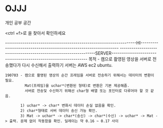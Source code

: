 # OJJJ
개인 공부 공간


<ctrl +f>로 <branch name>을 찾아서 확인하세요

-------------------------------------------------------------------HI-------------------------------------------------------------------
-----------------------------------------------------------------SERVER-----------------------------------------------------------------
목적 - 캠으로 촬영된 영상을 서버로 전송했다가 다시 수신해서 출력하기
       서버는 AWS ec2 ubuntu.
~~~~~~ - <server ver1.0.c> / <Client ver Python 1.0.py> / Client ver C++ 1.0.cpp>
190703 - 캠으로 촬영된 영상의 순간 프레임을 서버로 전송하기 위해서는 데이터의 변환이 필요. 
         Mat(프레임)을 uchar*(변환된 형태)로 변환은 기본 제공해줌.
         서버로 전송및 수신하기 위해선 char형 배열 또는 포인터로 다루어야 할 것 같음.
       
       1) uchar* -> char* 변화시 데이터 손실 없음을 확인. 
       2) char*형태로 서버 데이터 송신 가능 확인.
       3) Mat -> uchar* -> char*(송신) -> char*(수신) -> uchar* -> Mat -> 출력. 문제 없이 작동함을 확인. 딜레이는 약 0.16 ~ 0.17 사이
